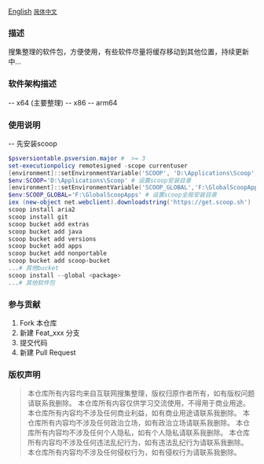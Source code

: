 [English](README_en.md)
[`简体中文`](README.md)
### 描述

搜集整理的软件包，方便使用，有些软件尽量将缓存移动到其他位置，持续更新中...

### 软件架构描述

-- x64 (主要整理)
-- x86
-- arm64

### 使用说明
-- 先安装scoop
```powershell
$psversiontable.psversion.major #  >= 3
set-executionpolicy remotesigned -scope currentuser
[environment]::setEnvironmentVariable('SCOOP', 'D:\Applications\Scoop', 'User')
$env:SCOOP='D:\Applications\Scoop' # 设置scoop安装目录
[environment]::setEnvironmentVariable('SCOOP_GLOBAL','F:\GlobalScoopApps','Machine')
$env:SCOOP_GLOBAL='F:\GlobalScoopApps' # 设置scoop全局安装目录
iex (new-object net.webclient).downloadstring('https://get.scoop.sh')
scoop install aria2
scoop install git
scoop bucket add extras
scoop bucket add java
scoop bucket add versions
scoop bucket add apps
scoop bucket add nonportable
scoop bucket add scoop-bucket
...# 其他bucket
scoop install --global <package>
...# 其他软件包
```

### 参与贡献
1. Fork 本仓库
2. 新建 Feat_xxx 分支
3. 提交代码
4. 新建 Pull Request

### 版权声明
> 本仓库所有内容均来自互联网搜集整理，版权归原作者所有，如有版权问题请联系我删除。
> 本仓库所有内容仅供学习交流使用，不得用于商业用途。
> 本仓库所有内容均不涉及任何商业利益，如有商业用途请联系我删除。
> 本仓库所有内容均不涉及任何政治立场，如有政治立场请联系我删除。
> 本仓库所有内容均不涉及任何个人隐私，如有个人隐私请联系我删除。
> 本仓库所有内容均不涉及任何违法乱纪行为，如有违法乱纪行为请联系我删除。
> 本仓库所有内容均不涉及任何侵权行为，如有侵权行为请联系我删除。

